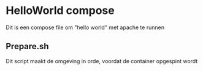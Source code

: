 HelloWorld compose
==================

Dit is een compose file om "hello world" met apache te runnen 

Prepare.sh
----------

Dit script maakt de omgeving in orde, voordat de container opgespint wordt

